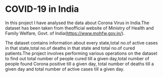 # COVID-19 in India

In this project I have analysed the data about Corona Virus in India.The dataset has been taken from theofficial website of Ministry of Health and Family Welfare, Govt. of India(https://www.mohfw.gov.in/).

The dataset contains information about every state,total no.of active cases in that state,total no.of deaths in that state and total no.of cured patients.The project involves performing various operations on the dataset to find out total number of people cured till a given day,total number of people found Corona positive till a given day, total number of deaths till a given day and total number of active cases till a given day.
